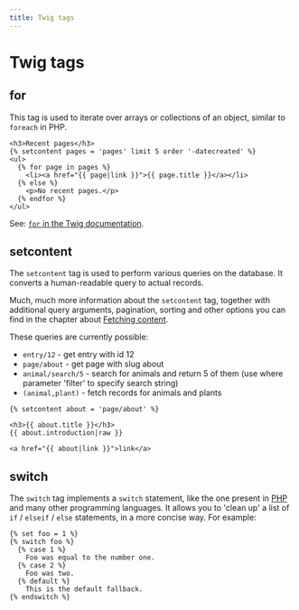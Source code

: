 ```yaml
---
title: Twig tags
---
```


Twig tags
=========

## for

This tag is used to iterate over arrays or collections of an object, similar to
`foreach` in PHP.

```twig
<h3>Recent pages</h3>
{% setcontent pages = 'pages' limit 5 order '-datecreated' %}
<ul>
  {% for page in pages %}
    <li><a href="{{ page|link }}">{{ page.title }}</a></li>
  {% else %}
    <p>No recent pages.</p>
  {% endfor %}
</ul>
```

See: [`for` in the Twig documentation][for].

## setcontent

The `setcontent` tag is used to perform various queries on the database. It
converts a human-readable query to actual records.

Much, much more information about the `setcontent` tag, together with
additional query arguments, pagination, sorting and other options you can find
in the chapter about [Fetching content][content].

These queries are currently possible:

  * `entry/12` - get entry with id 12
  * `page/about` - get page with slug about
  * `animal/search/5` - search for animals and return 5 of them (use
    where parameter 'filter' to specify search string)
  * `(animal,plant)` - fetch records for animals and plants

```twig
{% setcontent about = 'page/about' %}

<h3>{{ about.title }}</h3>
{{ about.introduction|raw }}

<a href="{{ about|link }}">link</a>
```

## switch

The `switch` tag implements a `switch` statement, like the one present in
[PHP][switch] and many other programming languages. It allows you to
'clean up' a list of `if` / `elseif` / `else` statements, in a more concise
way. For example:

```twig
{% set foo = 1 %}
{% switch foo %}
  {% case 1 %}
    Foo was equal to the number one.
  {% case 2 %}
    Foo was two.
  {% default %}
    This is the default fallback.
{% endswitch %}
```

[content]: ../templating/content-fetching
[for]: http://twig.symfony.com/doc/tags/for.html
[switch]: http://php.net/manual/en/control-structures.switch.php
